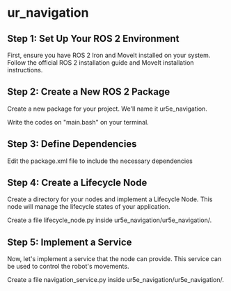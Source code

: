 # ur_navigation

## Step 1: Set Up Your ROS 2 Environment

First, ensure you have ROS 2 Iron and MoveIt installed on your system. Follow the official ROS 2 installation guide and MoveIt installation instructions.

## Step 2: Create a New ROS 2 Package

Create a new package for your project. We'll name it ur5e_navigation.

Write the codes on "main.bash" on your terminal.

## Step 3: Define Dependencies

Edit the package.xml file to include the necessary dependencies

## Step 4: Create a Lifecycle Node

Create a directory for your nodes and implement a Lifecycle Node. This node will manage the lifecycle states of your application.

Create a file lifecycle_node.py inside ur5e_navigation/ur5e_navigation/.

## Step 5: Implement a Service

Now, let's implement a service that the node can provide. This service can be used to control the robot's movements.

Create a file navigation_service.py inside ur5e_navigation/ur5e_navigation/.

